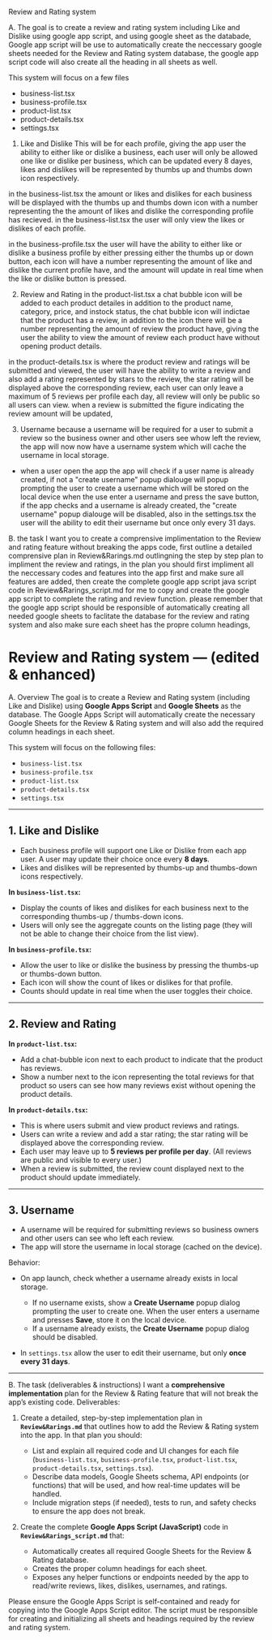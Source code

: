 Review and Rating system

A. The goal is to create a review and rating system including Like and Dislike using google app script, and using google sheet as the databade, Google app script will be use to automatically create the neccessary google sheets needed for the Review and Rating system database, the google app script code will also create all the heading in all sheets as well.

This system will focus on a few files
- business-list.tsx
- business-profile.tsx
- product-list.tsx
- product-details.tsx
- settings.tsx

1. Like and Dislike 
This will be for each profile, giving the app user the ability to either like or dislike a business, each user will only be allowed one like or dislike per business, which can be updated every 8 dayes, likes and dislikes will be represented by thumbs up and thumbs down icon respectively.

in the business-list.tsx the amount or likes and dislikes for each business will be displayed with the thumbs up and thumbs down icon with a number representing the the amount of likes and dislike the corresponding profile has recieved. in the business-list.tsx the user will only view the likes or dislikes of each profile.

in the business-profile.tsx the user will have the ability to either like or dislike a business profile by either pressing either the thumbs up or down button, each icon will have a number representing the amount of like and dislike the current profile have, and the amount will update in real time when the like or dislike button is pressed.

2. Review and Rating
in the product-list.tsx a chat bubble icon will be added to each product detailes in addition to the product name, category, price, and instock status, the chat bubble icon will indictae that the product has a review, in addition to the icon there will be a number representing the amount of review the product have, giving the user the ability to view the amount of review each product have without opening product details.

in the product-details.tsx is where the product review and ratings will be submitted and viewed, the user will have the ability to write a review and also add a rating represented by stars to the review, the star rating will be displayed above the corresponding review, each user can only leave a maximum of 5 reviews per profile each day, all review will only be public so all users can view. when a review is submitted the figure indicating the review amount will be updated,

3. Username
because a username will be required for a user to submit a review so the business owner and other users see whow left the review, the app will now now have a username system which will cache the username in local storage.
- when a user open the app the app will check if a user name is already created, if not a "create username" popup dialouge will popup prompting the user to create a username which will be stored on the local device when the use enter a username and press the save button, if the app checks and a username is already created, the "create username" popup dialouge will be disabled, also in the settings.tsx the user will the ability to edit their username but once only every 31 days.

B. the task 
I want you to create a comprensive implimentation to the Review and rating feature without breaking the apps code, first outline a detailed comprensive plan in Review&Rarings.md outlingning the step by step plan to impliment the review and ratings, in the plan you should first impliment all the neccessary codes and features into the app first and make sure all features are added, then create the complete google app script java script code in Review&Rarings_script.md for me to copy and create the google app script to complete the rating and review function. please remember that the google app script should be responsible of automatically creating all needed google sheets to faclitate the database for the review and rating system and also make sure each sheet has the propre column headings,




# Review and Rating system — (edited & enhanced)

A. Overview
The goal is to create a Review and Rating system (including Like and Dislike) using **Google Apps Script** and **Google Sheets** as the database. The Google Apps Script will automatically create the necessary Google Sheets for the Review & Rating system and will also add the required column headings in each sheet.

This system will focus on the following files:

* `business-list.tsx`
* `business-profile.tsx`
* `product-list.tsx`
* `product-details.tsx`
* `settings.tsx`

---

## 1. Like and Dislike

* Each business profile will support one Like or Dislike from each app user. A user may update their choice once every **8 days**.
* Likes and dislikes will be represented by thumbs-up and thumbs-down icons respectively.

**In `business-list.tsx`:**

* Display the counts of likes and dislikes for each business next to the corresponding thumbs-up / thumbs-down icons.
* Users will only see the aggregate counts on the listing page (they will not be able to change their choice from the list view).

**In `business-profile.tsx`:**

* Allow the user to like or dislike the business by pressing the thumbs-up or thumbs-down button.
* Each icon will show the count of likes or dislikes for that profile.
* Counts should update in real time when the user toggles their choice.

---

## 2. Review and Rating

**In `product-list.tsx`:**

* Add a chat-bubble icon next to each product to indicate that the product has reviews.
* Show a number next to the icon representing the total reviews for that product so users can see how many reviews exist without opening the product details.

**In `product-details.tsx`:**

* This is where users submit and view product reviews and ratings.
* Users can write a review and add a star rating; the star rating will be displayed above the corresponding review.
* Each user may leave up to **5 reviews per profile per day**. (All reviews are public and visible to every user.)
* When a review is submitted, the review count displayed next to the product should update immediately.

---

## 3. Username

* A username will be required for submitting reviews so business owners and other users can see who left each review.
* The app will store the username in local storage (cached on the device).

Behavior:

* On app launch, check whether a username already exists in local storage.

  * If no username exists, show a **Create Username** popup dialog prompting the user to create one. When the user enters a username and presses **Save**, store it on the local device.
  * If a username already exists, the **Create Username** popup dialog should be disabled.
* In `settings.tsx` allow the user to edit their username, but only **once every 31 days**.

---

B. The task (deliverables & instructions)
I want a **comprehensive implementation** plan for the Review & Rating feature that will not break the app’s existing code. Deliverables:

1. Create a detailed, step-by-step implementation plan in **`Review&Rarings.md`** that outlines how to add the Review & Rating system into the app. In that plan you should:

   * List and explain all required code and UI changes for each file (`business-list.tsx`, `business-profile.tsx`, `product-list.tsx`, `product-details.tsx`, `settings.tsx`).
   * Describe data models, Google Sheets schema, API endpoints (or functions) that will be used, and how real-time updates will be handled.
   * Include migration steps (if needed), tests to run, and safety checks to ensure the app does not break.

2. Create the complete **Google Apps Script (JavaScript)** code in **`Review&Rarings_script.md`** that:

   * Automatically creates all required Google Sheets for the Review & Rating database.
   * Creates the proper column headings for each sheet.
   * Exposes any helper functions or endpoints needed by the app to read/write reviews, likes, dislikes, usernames, and ratings.

Please ensure the Google Apps Script is self-contained and ready for copying into the Google Apps Script editor. The script must be responsible for creating and initializing all sheets and headings required by the review and rating system.


